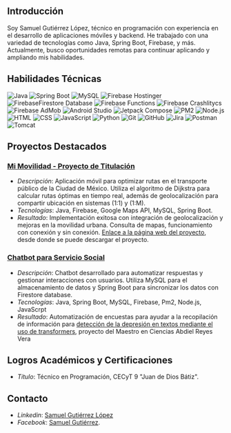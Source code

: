 ## Introducción
Soy Samuel Gutiérrez López, técnico en programación con experiencia en el desarrollo de aplicaciones móviles y backend. He trabajado con una variedad de tecnologías como Java, Spring Boot, Firebase, y más. Actualmente, busco oportunidades remotas para continuar aplicando y ampliando mis habilidades.

## Habilidades Técnicas
![Java](https://img.shields.io/badge/Java-17-orange) 
![Spring Boot](https://img.shields.io/badge/Spring%20Boot-3.3.3-brightgreen) 
![MySQL](https://img.shields.io/badge/MySQL-8.0-blue)
![Firebase Hostinger](https://img.shields.io/badge/Firebase-Hosting-yellow)
![FirebaseFirestore Database](https://img.shields.io/badge/Firebase-FirestorDatabase-yellow)
![Firebase Functions](https://img.shields.io/badge/Firebase-Functions-yellow)
![Firebase Crashlitycs](https://img.shields.io/badge/Firebase-Crashlitycs-yellow)
![Firebase AdMob](https://img.shields.io/badge/Firebase-AdMob-yellow)
![Android Studio](https://img.shields.io/badge/Android%20Studio-4.1-green)
![Jetpack Compose](https://img.shields.io/badge/Jetpack%20Compose-UI-blue)
![PM2](https://img.shields.io/badge/PM2-5.4.2-lightgrey)
![Node.js](https://img.shields.io/badge/Node.js-20.17.0-brightgreen)
![HTML](https://img.shields.io/badge/HTML-5-orange)
![CSS](https://img.shields.io/badge/CSS-3-blue)
![JavaScript](https://img.shields.io/badge/JavaScript-ES6-yellow)
![Python](https://img.shields.io/badge/Python-3.8-blue)
![Git](https://img.shields.io/badge/Git-2.34-red)
![GitHub](https://img.shields.io/badge/GitHub-black)
![Jira](https://img.shields.io/badge/Jira-Project_Management-blue)
![Postman](https://img.shields.io/badge/Postman-API-orange)
![Tomcat](https://img.shields.io/badge/Tomcat-Server-yellow)

## Proyectos Destacados

### [Mi Movilidad - Proyecto de Titulación](./Proyecto%20de%20Titulación/)
- *Descripción*: Aplicación móvil para optimizar rutas en el transporte público de la Ciudad de México. Utiliza el algoritmo de Dijkstra para calcular rutas óptimas en tiempo real, además de geolocalización para compartir ubicación en sistemas (1:1) y (1:M).
- *Tecnologías*: Java, Firebase, Google Maps API, MySQL, Spring Boot.
- *Resultado*: Implementación exitosa con integración de geolocalización y mejoras en la movilidad urbana. Consulta de mapas, funcionamiento con conexión y sin conexión. [Enlace a la página web del proyecto](https://mitransporte-768d7.web.app), desde donde se puede descargar el proyecto.


### [Chatbot para Servicio Social](./Chatbot/)
- *Descripción*: Chatbot desarrollado para automatizar respuestas y gestionar interacciones con usuarios. Utiliza MySQL para el almacenamiento de datos y Spring Boot para sincronizar los datos con Firestore database.
- *Tecnologías*: Java, Spring Boot, MySQL, Firebase, Pm2, Node.js, JavaScrpt
- *Resultado*: Automatización de encuestas para ayudar a la recopilación de información para [detección de la depresión en textos mediante el uso de transformers](https://www.facebook.com/cicipnoficial/posts/pfbid0HuAACTrbreHEs1P75EtiTwpbzHGVMdmBihd7t2AXgoCyPe4hkvMCHgZg6AZii7Pdl?locale=es_LA), proyecto del Maestro en Ciencias Abdiel Reyes Vera

## Logros Académicos y Certificaciones
- *Título*: Técnico en Programación, CECyT 9 "Juan de Dios Bátiz".

## Contacto
- *Linkedin*: [Samuel Gutiérrez López](https://www.linkedin.com/in/samuel-gutierrez-lopez-532140332)
- *Facebook*: [Samuel Gutiérrez](https://www.facebook.com/profile.php?id=100079642094035).
